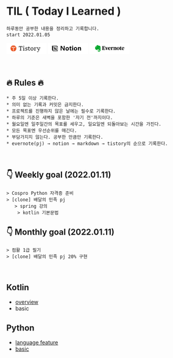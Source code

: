# TIL  ( Today I Learned )
    하루동안 공부한 내용을 정리하고 기록합니다.  
    start 2022.01.05 

[![tistory](./tistory.png)](https://code-review.tistory.com/) 
[![tistory](./notion.png)](https://foggy-silica-61a.notion.site/TIL-ee6830b8923f44e2951f13ad55516e69) 
[![tistory](./evernote.png)](https://www.evernote.com/shard/s724/sh/17e5ce44-0bec-7f0d-73cf-98687cf14921/147dccda00c98884482556fe0e24bc90) 

<br>

## 🔥 Rules 🔥
    * 주 5일 이상 기록한다.
    * 의미 없는 기록과 커밋은 금지한다.
    * 프로젝트를 진행하지 않은 날에는 필수로 기록한다.
    * 하루의 기준은 새벽을 포함한 '자기 전'까지이다.
    * 월요일엔 일주일간의 목표를 세우고, 일요일엔 되돌아보는 시간을 가진다.
    * 모든 목표엔 우선순위를 매긴다.
    * 부담가지지 않는다. 공부한 만큼만 기록한다.
    * evernote(pj) → notion → markdown → tistory의 순으로 기록한다.

<br>

## 👇 Weekly goal (2022.01.11)
    > Cospro Python 자격증 준비
    > [clone] 배달의 민족 pj
       > spring 강의
        > kotlin 기본문법

## 👇 Monthly goal (2022.01.11)
    > 컴활 1급 필기
    > [clone] 배달의 민족 pj 20% 구현

<br>

## Kotlin
* [overview](./Kotlin/overview.md)
* basic


## Python
* [language feature](./Python/language-feature.md)
* [basic](./Python/basic.md)